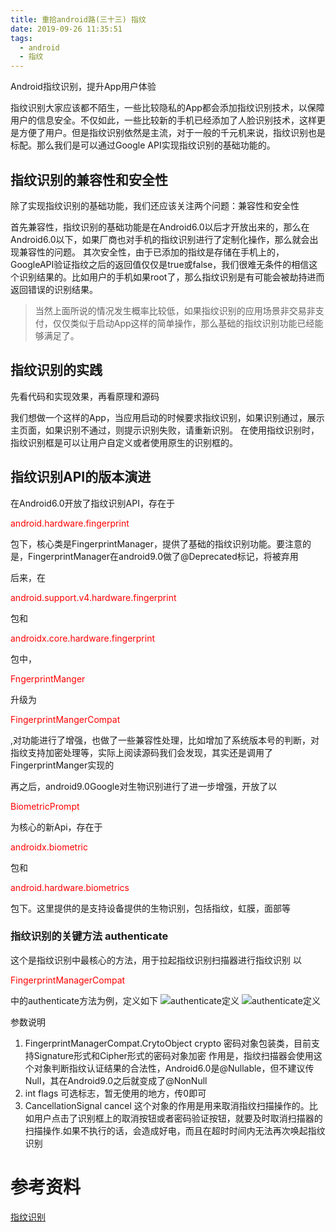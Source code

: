 ```yaml
---
title: 重拾android路(三十三) 指纹
date: 2019-09-26 11:35:51
tags:
  - android
  - 指纹
---
```

Android指纹识别，提升App用户体验

<!--more-->

指纹识别大家应该都不陌生，一些比较隐私的App都会添加指纹识别技术，以保障用户的信息安全。不仅如此，一些比较新的手机已经添加了人脸识别技术，这样更是方便了用户。但是指纹识别依然是主流，对于一般的千元机来说，指纹识别也是标配。那么我们是可以通过Google API实现指纹识别的基础功能的。

## 指纹识别的兼容性和安全性

除了实现指纹识别的基础功能，我们还应该关注两个问题：兼容性和安全性

首先兼容性，指纹识别的基础功能是在Android6.0以后才开放出来的，那么在Android6.0以下，如果厂商也对手机的指纹识别进行了定制化操作，那么就会出现兼容性的问题。
其次安全性，由于已添加的指纹是存储在手机上的，GoogleAPI验证指纹之后的返回值仅仅是true或false，我们很难无条件的相信这个识别结果的。比如用户的手机如果root了，那么指纹识别是有可能会被劫持进而返回错误的识别结果。

> 当然上面所说的情况发生概率比较低，如果指纹识别的应用场景非交易非支付，仅仅类似于启动App这样的简单操作，那么基础的指纹识别功能已经能够满足了。

## 指纹识别的实践

先看代码和实现效果，再看原理和源码

我们想做一个这样的App，当应用启动的时候要求指纹识别，如果识别通过，展示主页面，如果识别不通过，则提示识别失败，请重新识别。
在使用指纹识别时，指纹识别框是可以让用户自定义或者使用原生的识别框的。



## 指纹识别API的版本演进
在Android6.0开放了指纹识别API，存在于<p style="color:red">android.hardware.fingerprint</p>包下，核心类是FingerprintManager，提供了基础的指纹识别功能。要注意的是，FingerprintManager在android9.0做了@Deprecated标记，将被弃用

后来，在<p style="color:red">android.support.v4.hardware.fingerprint</p>包和<p style="color:red">androidx.core.hardware.fingerprint</p>包中，<p style="color:red">FngerprintManger</p>升级为<p style="color:red">FingerprintMangerCompat</p>,对功能进行了增强，也做了一些兼容性处理，比如增加了系统版本号的判断，对指纹支持加密处理等，实际上阅读源码我们会发现，其实还是调用了FingerprintManger实现的

再之后，android9.0Google对生物识别进行了进一步增强，开放了以<p style="color:red">BiometricPrompt</p>为核心的新Api，存在于<p style="color:red">androidx.biometric</p>包和<p style="color:red">android.hardware.biometrics</p>包下。这里提供的是支持设备提供的生物识别，包括指纹，虹膜，面部等

### 指纹识别的关键方法 authenticate

这个是指纹识别中最核心的方法，用于拉起指纹识别扫描器进行指纹识别
以<p style="color:red">FingerprintManagerCompat</p>中的authenticate方法为例，定义如下
![authenticate定义](/assets/fingerprint/fingerprint_01.png)
![authenticate定义](/assets/fingerprint/fingerprint_02.png)

参数说明
1. FingerprintManagerCompat.CrytoObject crypto
    密码对象包装类，目前支持Signature形式和Cipher形式的密码对象加密
    作用是，指纹扫描器会使用这个对象判断指纹认证结果的合法性，Android6.0是@Nullable，但不建议传Null，其在Android9.0之后就变成了@NonNull
2. int flags
    可选标志，暂无使用的地方，传0即可
3. CancellationSignal cancel
    这个对象的作用是用来取消指纹扫描操作的。比如用户点击了识别框上的取消按钮或者密码验证按钮，就要及时取消扫描器的扫描操作.如果不执行的话，会造成好电，而且在超时时间内无法再次唤起指纹识别        

# 参考资料

[指纹识别](https://blog.csdn.net/hailong0529/article/details/95406183)